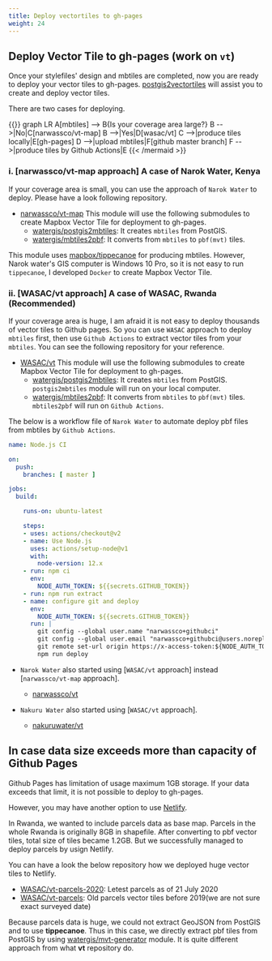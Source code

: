 ```yaml
---
title: Deploy vectortiles to gh-pages
weight: 24
---
```


## Deploy Vector Tile to gh-pages (work on `vt`)

Once your stylefiles' design and mbtiles are completed, now you are ready to deploy your vector tiles to gh-pages. [postgis2vectortiles](https://github.com/watergis/postgis2vectortiles) will assist you to create and deploy vector tiles.

There are two cases for deploying.

{{<mermaid align="center">}}
graph LR
	A[mbtiles] --> B{Is your coverage area large?}
  B -->|No|C[narwassco/vt-map]
	B -->|Yes|D[wasac/vt]
  C -->|produce tiles locally|E[gh-pages]
  D -->|upload mbtiles|F[github master branch]
  F -->|produce tiles by Github Actions|E
{{< /mermaid >}}

### i. [narwassco/vt-map approach] A case of Narok Water, Kenya
If your coverage area is small, you can use the approach of `Narok Water` to deploy. Please have a look following repository.

- [narwassco/vt-map](https://github.com/narwassco/vt-map)
  This module will use the following submodules to create Mapbox Vector Tile for deployment to gh-pages.
  - [watergis/postgis2mbtiles](https://github.com/watergis/postgis2mbtiles): It creates `mbtiles` from PostGIS.
  - [watergis/mbtiles2pbf](https://github.com/watergis/mbtiles2pbf): It converts from `mbtiles` to `pbf(mvt)` tiles.

This module uses [mapbox/tippecanoe](https://github.com/mapbox/tippecanoe) for producing mbtiles. However, Narok water's GIS computer is Windows 10 Pro, so it is not easy to run `tippecanoe`, I developed `Docker` to create Mapbox Vector Tile.

### ii. [WASAC/vt approach] A case of WASAC, Rwanda (Recommended)
If your coverage area is huge, I am afraid it is not easy to deploy thousands of vector tiles to Github pages. So you can use `WASAC` approach to deploy `mbtiles` first, then use `Github Actions` to extract vector tiles from your `mbtiles`. You can see the following repository for your reference.

- [WASAC/vt](https://github.com/WASAC/vt)
  This module will use the following submodules to create Mapbox Vector Tile for deployment to gh-pages.
  - [watergis/postgis2mbtiles](https://github.com/watergis/postgis2mbtiles): It creates `mbtiles` from PostGIS. `postgis2mbtiles` module will run on your local computer.
  - [watergis/mbtiles2pbf](https://github.com/watergis/mbtiles2pbf): It converts from `mbtiles` to `pbf(mvt)` tiles. `mbtiles2pbf` will run on `Github Actions`.

The below is a workflow file of `Narok Water` to automate deploy pbf files from mbtiles by `Github Actions`.

```yaml
name: Node.js CI

on:
  push:
    branches: [ master ]

jobs:
  build:

    runs-on: ubuntu-latest

    steps:
    - uses: actions/checkout@v2
    - name: Use Node.js
      uses: actions/setup-node@v1
      with:
        node-version: 12.x
    - run: npm ci
      env:
        NODE_AUTH_TOKEN: ${{secrets.GITHUB_TOKEN}}
    - run: npm run extract
    - name: configure git and deploy
      env:
        NODE_AUTH_TOKEN: ${{secrets.GITHUB_TOKEN}}
      run: |
        git config --global user.name "narwassco+githubci"
        git config --global user.email "narwassco+githubci@users.noreply.github.com"
        git remote set-url origin https://x-access-token:${NODE_AUTH_TOKEN}@github.com/narwassco/vt.git
        npm run deploy
```

- `Narok Water` also started using [`WASAC/vt` approach] instead [`narwassco/vt-map` approach]. 
  - [narwassco/vt](https://github.com/narwassco/vt)

- `Nakuru Water` also started using [`WASAC/vt` approach]. 
  - [nakuruwater/vt](https://github.com/nakuruwater/vt)

## In case data size exceeds more than capacity of Github Pages
Github Pages has limitation of usage maximum 1GB storage. If your data exceeds that limit, it is not possible to deploy to gh-pages.

However, you may have another option to use [Netlify](https://www.netlify.com).

In Rwanda, we wanted to include parcels data as base map. Parcels in the whole Rwanda is originally 8GB in shapefile. After converting to pbf vector tiles, total size of tiles became 1.2GB. But we successfully managed to deploy parcels by usign Netlify.

You can have a look the below repository how we deployed huge vector tiles to Netlify.
- [WASAC/vt-parcels-2020](https://github.com/WASAC/vt-parcels-2020): Letest parcels as of 21 July 2020
- [WASAC/vt-parcels](https://github.com/WASAC/vt-parcels): Old parcels vector tiles before 2019(we are not sure exact surveyed date)

Because parcels data is huge, we could not extract GeoJSON from PostGIS and to use **tippecanoe**. Thus in this case, we directly extract pbf tiles from PostGIS by using [watergis/mvt-generator](https://github.com/watergis/mvt-generator) module. It is quite different approach from what **vt** repository do.